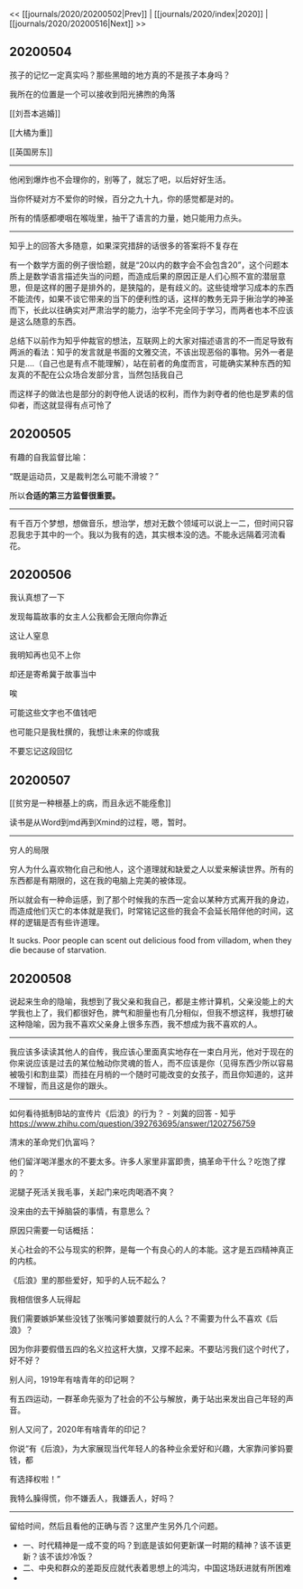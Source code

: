 << [[journals/2020/20200502|Prev]] | [[journals/2020/index|2020]] | [[journals/2020/20200516|Next]] >>

## 20200504

孩子的记忆一定真实吗？那些黑暗的地方真的不是孩子本身吗？

我所在的位置是一个可以接收到阳光拂煦的角落

[[刘吾本逃婚]]

[[大橘为重]]

[[英国房东]]

---

他闲到爆炸也不会理你的，别等了，就忘了吧，以后好好生活。

当你怀疑对方不爱你的时候，百分之九十九，你的感觉都是对的。

所有的情感都哽咽在喉咙里，抽干了语言的力量，她只能用力点头。

---

知乎上的回答大多随意，如果深究措辞的话很多的答案将不复存在

有一个数学方面的例子很恰题，就是“20以内的数字会不会包含20”，这个问题本质上是数学语言描述失当的问题，而造成后果的原因正是人们心照不宣的潜层意思，但是这样的圈子是排外的，是狭隘的，是有歧义的。这些徒增学习成本的东西不能流传，如果不谈它带来的当下的便利性的话，这样的教务无异于揪治学的神圣而下，长此以往确实对严肃治学的能力，治学不完全同于学习，而两者也本不应该是这么随意的东西。

总结下以前作为知乎仲裁官的想法，互联网上的大家对描述语言的不一而足导致有两派的看法：知乎的发言就是书面的文雅交流，不该出现恶俗的事物。另外一者是只是....（自己也是有点不能理解），站在前者的角度而言，可能确实某种东西的知友真的不配在公众场合发部分言，当然包括我自己

而这样子的做法也是部分的剥夺他人说话的权利，而作为剥夺者的他也是罗素的信仰者，而这就显得有点可怜了

## 20200505

有趣的自我监督比喻：

“既是运动员，又是裁判怎么可能不滑坡？”

所以**合适的第三方监督很重要。**

---

有千百万个梦想，想做音乐，想治学，想对无数个领域可以说上一二，但时间只容忍我忠于其中的一个。我以为我有的选，其实根本没的选。不能永远隔着河流看花。

## 20200506

我认真想了一下

发现每篇故事的女主人公我都会无限向你靠近

这让人窒息

我明知再也见不上你

却还是寄希冀于故事当中

唉

可能这些文字也不值钱吧

也可能只是我杜撰的，我想让未来的你或我

不要忘记这段回忆

## 20200507

[[贫穷是一种根基上的病，而且永远不能痊愈]]

读书是从Word到md再到Xmind的过程，嗯，暂时。

---

穷人的局限

穷人为什么喜欢物化自己和他人，这个道理就和缺爱之人以爱来解读世界。所有的东西都是有期限的，这在我的电脑上完美的被体现。

所以就会有一种命运感，到了那个时候我的东西一定会以某种方式离开我的身边，而造成他们灭亡的本体就是我们，时常铭记这些的我会不会延长陪伴他的时间，这样的逻辑是否有些许道理。

It sucks.  Poor people can scent out delicious food from villadom, when they die because of starvation.

## 20200508

说起来生命的隐喻，我想到了我父亲和我自己，都是主修计算机，父亲没能上的大学我也上了，我们都很好色，脾气和胆量也有几分相似，但我不想这样，我想打破这种隐喻，因为我不喜欢父亲身上很多东西，我不想成为我不喜欢的人。

---

我应该多读读其他人的自传，我应该心里面真实地存在一束白月光，他对于现在的你来说应该是过去的某位触动你灵魂的哲人，而不应该是你（见得东西少所以容易被吸引和割韭菜）而挂在月梢的一个随时可能改变的女孩子，而且你知道的，这并不理智，而且这是你的跟头。

---

如何看待抵制B站的宣传片《后浪》的行为？ - 刘冀的回答 - 知乎
https://www.zhihu.com/question/392763695/answer/1202756759

清末的革命党们仇富吗？

他们留洋喝洋墨水的不要太多。许多人家里非富即贵，搞革命干什么？吃饱了撑的？

泥腿子死活关我毛事，关起门来吃肉喝酒不爽？

没来由的去干掉脑袋的事情，有意思么？

原因只需要一句话概括：

关心社会的不公与现实的积弊，是每一个有良心的人的本能。这才是五四精神真正的内核。

《后浪》里的那些爱好，知乎的人玩不起么？

我相信很多人玩得起

我们需要嫉妒某些没钱了张嘴问爹娘要就行的人么？不需要为什么不喜欢《后浪》？

因为你非要假借五四的名义拉这杆大旗，又撑不起来。不要玷污我们这个时代了，好不好？

别人问，1919年有啥青年的印记啊？

有五四运动，一群革命先驱为了社会的不公与解放，勇于站出来发出自己年轻的声音。

别人又问了，2020年有啥青年的印记？

你说“有《后浪》，为大家展现当代年轻人的各种业余爱好和兴趣，大家靠问爹妈要钱，都

有选择权啦！”

我特么臊得慌，你不嫌丢人，我嫌丢人，好吗？

---

留给时间，然后且看他的正确与否？这里产生另外几个问题。
  - 一、时代精神是一成不变的吗？到底是该如何更新谋一时期的精神？该不该更新？该不该炒冷饭？
  - 二、中央和群众的差距反应就代表着思想上的鸿沟，中国这场跃进就有所困难
-